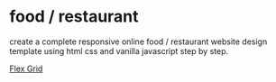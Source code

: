 # food / restaurant 
 create a complete responsive online food / restaurant website design template using html css and vanilla javascript step by step.


 [Flex Grid](https://rafaelsdm.github.io/food---restaurant-/)
